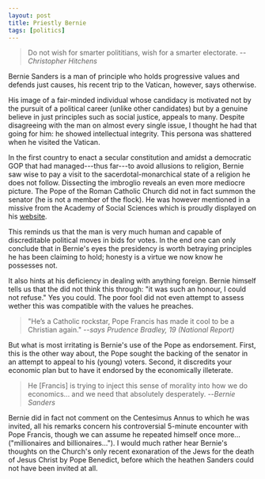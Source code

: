 ```yaml
---
layout: post
title: Priestly Bernie
tags: [politics]
---
```


> Do not wish for smarter polititians, wish for a smarter electorate.
> --<cite>Christopher Hitchens</cite>

Bernie Sanders is a man of principle who holds progressive values and defends just causes, his recent trip to the Vatican, however, says otherwise.

His image of a fair-minded individual whose candidacy is motivated not by the pursuit of a political career (unlike other candidates) but by a genuine believe in just principles such as social justice, appeals to many. Despite disagreeing with the man on almost every single issue, I thought he had that going for him: he showed intellectual integrity. This persona was shattered when he visited the Vatican.

In the first country to enact a secular constitution and amidst a democratic GOP that had managed---thus far---to avoid allusions to religion, Bernie saw wise to pay a visit to the sacerdotal-monarchical state of a religion he does not follow. Dissecting the imbroglio reveals an even more mediocre picture. The Pope of the Roman Catholic Church did not in fact summon the senator (he is not a member of the flock). He was however mentioned in a missive from the Academy of Social Sciences which is proudly displayed on his [website](https://berniesanders.com/wp-content/uploads/2016/04/Bernie-Sanders-Vatican.pdf).

This reminds us that the man is very much human and capable of discreditable political moves in bids for votes. In the end one can only conclude that in Bernie's eyes the presidency is worth betraying principles he has been claiming to hold; honesty is a virtue we now know he possesses not.

It also hints at his deficiency in dealing with anything foreign. Bernie himself tells us that the did not think this through: "it was such an honour, I could not refuse." Yes you could. The poor fool did not even attempt to assess wether this was compatible with the values he preaches.

> "He’s a Catholic rockstar, Pope Francis has made it cool to be a Christian again."
> --<cite>says Prudence Bradley, 19 (National Report)</cite>

But what is most irritating is Bernie's use of the Pope as endorsement. First, this is the other way about, the Pope sought the backing of the senator in an attempt to appeal to his (young) voters. Second, it discredits your economic plan but to have it endorsed by the economically illeterate.

> He [Francis] is trying to inject this sense of morality into how we do economics... and we need that absolutely desperately.
> --<cite>Bernie Sanders</cite>

Bernie did in fact not comment on the Centesimus Annus to which he was invited, all his remarks concern his controversial 5-minute encounter with Pope Francis, though we can assume he repeated himself once more... ("millionaires and billionaires..."). I would much rather hear Bernie's thoughts on the Church's only recent exonaration of the Jews for the death of Jesus Christ by Pope Benedict, before which the heathen Sanders could not have been invited at all.
